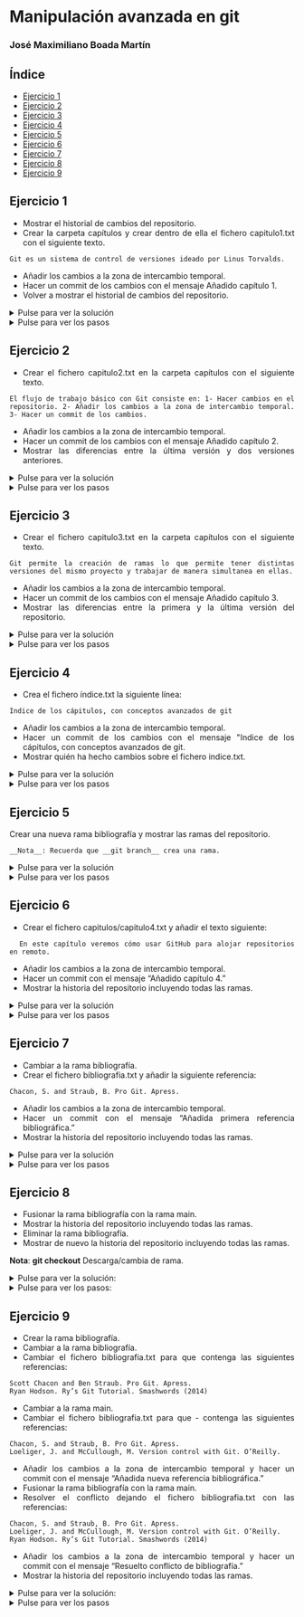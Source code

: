 <div align="justify">

# Manipulación avanzada en git

### José Maximiliano Boada Martín

## Índice

- [Ejercicio 1](#ejercicio1)
- [Ejercicio 2](#ejercicio2)
- [Ejercicio 3](#ejercicio3)
- [Ejercicio 4](#ejercicio4)
- [Ejercicio 5](#ejercicio5)
- [Ejercicio 6](#ejercicio6)
- [Ejercicio 7](#ejercicio7)
- [Ejercicio 8](#ejercicio8)
- [Ejercicio 9](#ejercicio9)


## Ejercicio 1 <a name="ejercicio1"></a>

- Mostrar el historial de cambios del repositorio.
- Crear la carpeta capítulos y crear dentro de ella el fichero capitulo1.txt con el siguiente texto.

```code
Git es un sistema de control de versiones ideado por Linus Torvalds.
```

- Añadir los cambios a la zona de intercambio temporal.
- Hacer un commit de los cambios con el mensaje Añadido capítulo 1.
- Volver a mostrar el historial de cambios del repositorio.

<details> <summary>Pulse para ver la solución</summary>

```code
  git log
  mkdir capitulos
  cat > capitulos/capitulo1.txt
  Git es un sistema de control de versiones ideado por Linus Torvalds.
```

__Nota__: __Ctrl+D__ nos permite salir del cat.

```code
  git add .
  git commit -m "Añadido capítulo 1."
  git log
```
__Nota__: __git add__ permite añadir elementos al especio de intercambio. __git log__ permite ver el historico de cambios.
</details>

<details> <summary>Pulse para ver los pasos</summary>

- __git log__
<details> <summary>Salida:</summary>

```code
  commit 1016a8a4e53ee1167750094aaac7d2018063a264 (HEAD -> main, origin/main, origin/HEAD)
  Author: Joatham Pérez Expósito <jpe.gsc@gmail.com>
  Date:   Wed Sep 27 15:50:15 2023 +0100

      se añade la segunda carpeta

  commit 3f26704336e8d586f91aca272c89218d96e61d98
  Author: Joatham Pérez Expósito <jpe.gsc@gmail.com>
  Date:   Wed Sep 27 15:21:53 2023 +0100

      mensaje

  commit 8a81c55462cc731099b5842f2cd38fbc47105d56
  Author: Joatham Pérez Expósito <jpe.gsc@gmail.com>
  Date:   Mon Oct 10 18:18:08 2022 +0100

      Se añade un título

  commit fbe91b280cfbc50352ee18627a4339d4aa7e91c4
  Author: Joatham Pérez Expósito <jpe.gsc@gmail.com>
  Date:   Mon Oct 10 18:14:01 2022 +0100

      closed #1

  commit 3ea9800cc58f6e37a0ff3e6878bf9cc99dd17ced (origin/1)
  Author: Joatham Pérez Expósito <jpe.gsc@gmail.com>
  Date:   Mon Oct 10 17:58:02 2022 +0100

      se crea la carpeta img #1

  commit 4dcb74b18a32f24061bc2e7c415f09f7aaff4971
  Author: Joatham Pérez Expósito <jpe.gsc@gmail.com>
  Date:   Mon Sep 27 11:57:59 2021 +0100

      Initial commit

```
</details>

- __mkdir capitulos__
- __cat > capitulos/capitulos.txt__
- Escribir: 

```code
"Git es un sistema de control de versiones ideado por Linus Torvalds."
```

- __Ctrl + D__
- __git add .__
- __git commit -m "Añadido capítulo 1."__

<details> <summary>Salida</summary>

```code
  [main 3297b1f] Añadido capítulo 1.
   1 file changed, 1 insertion(+)
   create mode 100644 capitulos/capitulo1.txt
```

</details>

- __git log__

<details> <summary>Salida:</summary>

```code
  commit 3297b1f6f1778c24e159aa99d18bee2e6108370a (HEAD -> main)
  Author: mackstm <thelewyntm@gmail.com>
  Date:   Fri Oct 6 19:16:17 2023 +0100

      Añadido capítulo 1.

  commit 1016a8a4e53ee1167750094aaac7d2018063a264 (origin/main, origin/HEAD)
  Author: Joatham Pérez Expósito <jpe.gsc@gmail.com>
  Date:   Wed Sep 27 15:50:15 2023 +0100

      se añade la segunda carpeta

  commit 3f26704336e8d586f91aca272c89218d96e61d98
  Author: Joatham Pérez Expósito <jpe.gsc@gmail.com>
  Date:   Wed Sep 27 15:21:53 2023 +0100

      mensaje

  commit 8a81c55462cc731099b5842f2cd38fbc47105d56
  Author: Joatham Pérez Expósito <jpe.gsc@gmail.com>
  Date:   Mon Oct 10 18:18:08 2022 +0100

      Se añade un título

  commit fbe91b280cfbc50352ee18627a4339d4aa7e91c4
  Author: Joatham Pérez Expósito <jpe.gsc@gmail.com>
  Date:   Mon Oct 10 18:14:01 2022 +0100

      closed #1

  commit 3ea9800cc58f6e37a0ff3e6878bf9cc99dd17ced (origin/1)
  Author: Joatham Pérez Expósito <jpe.gsc@gmail.com>
  Date:   Mon Oct 10 17:58:02 2022 +0100

      se crea la carpeta img #1

  commit 4dcb74b18a32f24061bc2e7c415f09f7aaff4971
  Author: Joatham Pérez Expósito <jpe.gsc@gmail.com>
  Date:   Mon Sep 27 11:57:59 2021 +0100

      Initial commit
```
</details>

</details>

## Ejercicio 2 <a name="ejercicio2"></a>


- Crear el fichero capitulo2.txt en la carpeta capítulos con el siguiente texto.
```code
El flujo de trabajo básico con Git consiste en: 1- Hacer cambios en el repositorio. 2- Añadir los cambios a la zona de intercambio temporal. 3- Hacer un commit de los cambios.
```

- Añadir los cambios a la zona de intercambio temporal.
- Hacer un commit de los cambios con el mensaje Añadido capítulo 2.
- Mostrar las diferencias entre la última versión y dos versiones anteriores.

<details><summary>Pulse para ver la solución</summary>

```code
  cat > capitulos/capitulo2.txt
  El flujo de trabajo básico con Git consiste en:
  1- Hacer cambios en el repositorio.
  2- Añadir los cambios a la zona de intercambio temporal.
  3- Hacer un commit de los cambios.
```
__Nota__: __Ctrl+D__, sale del cat.

```code
git add .
git commit -m "Añadido capítulo 2."
git diff HEAD~2..HEAD
```

</details>

<details> <summary>Pulse para ver los pasos</summary>

- __cat > capitulos/capitulo2.txt__
- Escribir: 
```code
"El flujo de trabajo básico con Git consiste en:
 1- Hacer cambios en el repositorio.
 2- Añadir los cambios a la zona de intercambio temporal.
 3- Hacer un commit de los cambios.
```


- __Ctrl + D__
- __git add .__
- __git commit -m "Añadido capitulo 2."__

<details> <summary>Salida:</summary>

```code
  [main f49d7ff] Añadido capítulo 2.
   1 file changed, 4 insertions(+)
   create mode 100644 capitulos/capitulo2.txt
```

</details>

- __git diff HEAD~2..HEAD__

<details> <summary>Salida:</summary>

```code
  diff --git a/capitulos/capitulo1.txt b/capitulos/capitulo1.txt
  new file mode 100644
  index 0000000..f4068a7
  --- /dev/null
  +++ b/capitulos/capitulo1.txt
  @@ -0,0 +1 @@
  +Git es un sistema de control de versiones ideado por Linus Torvalds.
  \ No newline at end of file
  diff --git a/capitulos/capitulo2.txt b/capitulos/capitulo2.txt
  new file mode 100644
  index 0000000..91b649b
  --- /dev/null
  +++ b/capitulos/capitulo2.txt
  @@ -0,0 +1,4 @@
  + El flujo de trabajo básico con Git consiste en:
  + 1- Hacer cambios en el repositorio.
  + 2- Añadir los cambios a la zona de intercambio temporal.
  + 3- Hacer un commit de los cambios.
  \ No newline at end of file
```

</details>

</details>

## Ejercicio 3 <a name="ejercicio3"></a>


- Crear el fichero capitulo3.txt en la carpeta capítulos con el siguiente texto.
```code
Git permite la creación de ramas lo que permite tener distintas versiones del mismo proyecto y trabajar de manera simultanea en ellas.
```
- Añadir los cambios a la zona de intercambio temporal.
- Hacer un commit de los cambios con el mensaje Añadido capítulo 3.
- Mostrar las diferencias entre la primera y la última versión del repositorio.

<details> <summary>Pulse para ver la solución</summary>

```code
  cat > capitulos/capitulo3.txt
  Git permite la creación de ramas lo que permite tener distintas versiones del mismo proyecto y trabajar de manera simultanea en ellas.
```

__Ctrl+D__

```code
  git add .
  git commit -m "Añadido capítulo 3."
  git log
  git diff <codigo hash de la primera version>..HEAD
```
</details>

<details> <summary>Pulse para ver los pasos</summary>

- __cat > capitulos/capitulo3.txt__
- Escribir:

```code

Git permite la creación de ramas lo que permite tener distintas versiones del mismo proyecto y trabajar de manera simultanea en ellas.

```

- __Ctrl + D__
- __git add .__
- __git commit -m "Añadido capitulo 3."__

<details> <summary>Salida:</summary>

```code

  [main cc8b06d] Añadido capítulo 3.
   1 file changed, 1 insertion(+)
   create mode 100644 capitulos/capitulo3.txt

```

</details>

- __git log__

<details> <summary>Salida:</summary>

```code

  commit cc8b06d452c3645826301a035d16a245fde984ff (HEAD -> main)
Author: mackstm <alu0101233369@ull.edu.es>
Date:   Fri Oct 6 21:42:20 2023 +0100

    Añadido capítulo 3.

commit 0ddbfbe6e931f3d06940dec6d2608b3db5f42bfd
Author: mackstm <alu0101233369@ull.edu.es>
Date:   Fri Oct 6 21:40:55 2023 +0100

    Añadido capítulo 2.

commit c3a290221cf0d0f099af1522acfaecca8c9c48b2
Author: mackstm <alu0101233369@ull.edu.es>
Date:   Fri Oct 6 21:39:51 2023 +0100

    Añadido capitulo 1.

commit 1016a8a4e53ee1167750094aaac7d2018063a264 (origin/main, origin/HEAD)
Author: Joatham Pérez Expósito <jpe.gsc@gmail.com>
Date:   Wed Sep 27 15:50:15 2023 +0100

    se añade la segunda carpeta

commit 3f26704336e8d586f91aca272c89218d96e61d98
Author: Joatham Pérez Expósito <jpe.gsc@gmail.com>
Date:   Wed Sep 27 15:21:53 2023 +0100

    mensaje

commit 8a81c55462cc731099b5842f2cd38fbc47105d56
Author: Joatham Pérez Expósito <jpe.gsc@gmail.com>
Date:   Mon Oct 10 18:18:08 2022 +0100

    Se añade un título

commit fbe91b280cfbc50352ee18627a4339d4aa7e91c4
Author: Joatham Pérez Expósito <jpe.gsc@gmail.com>
Date:   Mon Oct 10 18:14:01 2022 +0100

    closed #1


```

</details>

- __git diff fbe91b280cfbc50352ee18627a4339d4aa7e91c4..HEAD__

<details> <summary>Salida:</summary>

```code

diff --git a/capitulos/capitulo1.txt b/capitulos/capitulo1.txt
new file mode 100644
index 0000000..f4068a7
--- /dev/null
+++ b/capitulos/capitulo1.txt
@@ -0,0 +1 @@
+Git es un sistema de control de versiones ideado por Linus Torvalds.
\ No newline at end of file
diff --git a/capitulos/capitulo2.txt b/capitulos/capitulo2.txt
new file mode 100644
index 0000000..e2034e0
--- /dev/null
+++ b/capitulos/capitulo2.txt
@@ -0,0 +1,4 @@
+El flujo de trabajo básico con Git consiste en:
+ 1- Hacer cambios en el repositorio.
+ 2- Añadir los cambios a la zona de intercambio temporal.
+ 3- Hacer un commit de los cambios.
\ No newline at end of file
diff --git a/capitulos/capitulo3.txt b/capitulos/capitulo3.txt
new file mode 100644
index 0000000..534b9a9
--- /dev/null
+++ b/capitulos/capitulo3.txt
@@ -0,0 +1 @@
+Git permite la creación de ramas lo que permite tener distintas versiones del mismo proyecto y trabajar de manera simultanea en ellas.
\ No newline at end of file
diff --git a/img/README.md b/img/README.md
index fc8655d..bfcf422 100644
--- a/img/README.md
+++ b/img/README.md
@@ -1 +1 @@
-# Título
\ No newline at end of file
+# Título 2
diff --git a/prueba2/file2.clean b/prueba2/file2.clean
new file mode 100644
index 0000000..e69de29
diff --git a/test/file.clean b/test/file.clean
new file mode 100644
index 0000000..e69de29

```

</details>

</details>

## Ejercicio 4 <a name="ejercicio4"></a>

- Crea el fichero índice.txt la siguiente línea:

```code
Indice de los cápitulos, con conceptos avanzados de git
```

- Añadir los cambios a la zona de intercambio temporal.
- Hacer un commit de los cambios con el mensaje "Indice de los cápitulos, con conceptos avanzados de git.
- Mostrar quién ha hecho cambios sobre el fichero indice.txt.

<details> <summary>Pulse para ver la solución</summary>

```code

 cat > indice.txt
 git add .
 git commit -m "Se crea el indice."
 echo "Indice de los cápitulos, con conceptos avanzados de git" >> indice.txt
 git add .
 git commit -m "Añadido el índice ."
 git annotate indice.txt

```

</details>

<details> <summary>Pulse para ver los pasos</summary>

- __cat indice.txt__
- __git add .__
- __git commit -m "Se crea el índice."__


<details> <summary>Salida:</summary>

```code

[main 2facaa7] Se crea el índice.
 1 file changed, 0 insertions(+), 0 deletions(-)
 create mode 100644 indice.txt

```

</details>

- __echo "Indice de los cápitulos, con conceptos avanzados de git" >> indice.txt__
- __git add .__
- __git commit -m "Añadido el índice."__

<details> <summary>Salida:</summary>

```code

[main 0b325e1] Añadido el índice.
 1 file changed, 1 insertion(+)

```

</details>

- __git annotate indice.txt__

<details> <summary>Salida:</summary>

```code

0b325e17        (   mackstm     2023-10-06 22:00:37 +0100       1)Indice de los cápitulos, con conceptos avanzados de git


```

</details>

</details>

## Ejercicio 5 <a name="ejercicio5"></a>

Crear una nueva rama bibliografía y mostrar las ramas del repositorio.

    __Nota__: Recuerda que __git branch__ crea una rama.

<details> <summary>Pulse para ver la solución</summary>

```
  git branch bibliografia
  git branch -av
```

</details>

<details> <summary>Pulse para ver los pasos</summary>

- __git branch bibliografia__
- __git branch -av__

<details> <summary>Salida:</summary>

```

  bibliografia        0b325e1 Añadido el índice.
* main                0b325e1 [ahead 5] Añadido el índice.
  remotes/origin/1    3ea9800 se crea la carpeta img #1
  remotes/origin/HEAD -> origin/main
  remotes/origin/main 1016a8a se añade la segunda carpeta

```

</details>

</details>

## Ejercicio 6 <a name="ejercicio6"></a>


- Crear el fichero capitulos/capitulo4.txt y añadir el texto siguiente:

```code
  En este capítulo veremos cómo usar GitHub para alojar repositorios en remoto.
```

- Añadir los cambios a la zona de intercambio temporal.
- Hacer un commit con el mensaje “Añadido capítulo 4.”
- Mostrar la historia del repositorio incluyendo todas las ramas.

<details> <summary>Pulse para ver la solución</summary>

```code

cat > capitulos/capitulo4.txt
En este capítulo veremos cómo usar GitHub para alojar repositorios en remoto.

```

__CTRL+D__

```code

git add .
git commit -m "Añadido capítulo 4."
git log --graph --all --oneline

```

</details>

<details> <summary>Pulse para ver los pasos</summary>

- __cat > capitulos/capitulo4.txt__

<details> <summary>Escribir:</summary>

```code

En este capítulo veremos cómo usar GitHub para alojar repositorios en remoto.

```

</details>

- __CTRL + D__
- __git add .__
- __git commit -m "Añadido capítulo 4."__

<details> <summary>Salida:</summary>

```code

[main 1714600] Añadido capítulo 4.
 1 file changed, 1 insertion(+)
 create mode 100644 capitulos/capitulo4.txt


```

</details>

- __git git log --graph --all --oneline__

<details> <summary>Salida:</summary>

```code

* 1714600 (HEAD -> main) Añadido capítulo 4.
* 0b325e1 (bibliografia) Añadido el índice.
* 2facaa7 Se crea el índice.
* cc8b06d Añadido capítulo 3.
* 0ddbfbe Añadido capítulo 2.
* c3a2902 Añadido capitulo 1.
* 1016a8a (origin/main, origin/HEAD) se añade la segunda carpeta
* 3f26704 mensaje
* 8a81c55 Se añade un título
* fbe91b2 closed #1
* 3ea9800 (origin/1) se crea la carpeta img #1
* 4dcb74b Initial commit

```

</details>

</details>

## Ejercicio 7 <a name="ejercicio7"></a>


- Cambiar a la rama bibliografía.
- Crear el fichero bibliografia.txt y añadir la siguiente referencia:

```
Chacon, S. and Straub, B. Pro Git. Apress.
```

- Añadir los cambios a la zona de intercambio temporal.
- Hacer un commit con el mensaje “Añadida primera referencia bibliográfica.”
- Mostrar la historia del repositorio incluyendo todas las ramas.

<details> <summary>Pulse para ver la solución</summary>

```code
git checkout bibliografia
 cat > bibliografia.txt
 - Chacon, S. and Straub, B. Pro Git. Apress.
```

__CTRL + D__

```code
git add .
git commit -m "Añadida primera referencia bibliográfica."
git log --graph --all --oneline
```

</details>

<details> <summary>Pulse para ver los pasos</summary>

- __git checkout bibliografia__
- __cat > bibliografia.txt__

<details> <summary>Escribir:</summary>

```code
- Chacon, S. and Straub, B. Pro Git. Apress.
```

</details>

- __CTRL + D__
- __git add .__
- __git commit -m "Añadida primera referencia bibliográfica."__

<details> <summary>Salida:</summary>

```code
[bibliografia c7d0853] Añadida primera referencia bibliográfica.
 1 file changed, 1 insertion(+)
 create mode 100644 bibliografia.txt
```

</details>

- __git log --graph --all --outline__

<details> <summary>Salida:</summary>

```code
* c7d0853 (HEAD -> bibliografia) Añadida primera referencia bibliográfica.
| * 1714600 (main) Añadido capítulo 4.
|/  
* 0b325e1 Añadido el índice.
* 2facaa7 Se crea el índice.
* cc8b06d Añadido capítulo 3.
* 0ddbfbe Añadido capítulo 2.
* c3a2902 Añadido capitulo 1.
* 1016a8a (origin/main, origin/HEAD) se añade la segunda carpeta
* 3f26704 mensaje
* 8a81c55 Se añade un título
* fbe91b2 closed #1
* 3ea9800 (origin/1) se crea la carpeta img #1
* 4dcb74b Initial commit
```

</details>

</details>

## Ejercicio 8 <a name="ejercicio8"></a>

- Fusionar la rama bibliografía con la rama main.
- Mostrar la historia del repositorio incluyendo todas las ramas.
- Eliminar la rama bibliografía.
- Mostrar de nuevo la historia del repositorio incluyendo todas las ramas.

__Nota__: __git checkout__ Descarga/cambia de rama.

<details> <summary>Pulse para ver la solución:</summary>

 ```console
  git checkout main
  git merge bibliografia
  git log --graph --all --oneline
  git branch -d bibliografia
  git log --graph --all --oneline
 ```

</details>

<details> <summary>Pulse para ver los pasos:</summary>

- __git checkout main__
- __git merge bibliografia__

<details> <summary>Salida:</summary>

 ```code
Merge made by the 'recursive' strategy.
 bibliografia.txt | 1 +
 1 file changed, 1 insertion(+)
 create mode 100644 bibliografia.txt
 ```

</details>

- __git log --graph --all --oneline__

<details> <summary>Salida:</summary>

 ```code
*   3f65d9b (HEAD -> main) Merge branch 'bibliografia' into main
|\  
| * c7d0853 (bibliografia) Añadida primera referencia bibliográfica.
* | 1714600 Añadido capítulo 4.
|/  
* 0b325e1 Añadido el índice.
* 2facaa7 Se crea el índice.
* cc8b06d Añadido capítulo 3.
* 0ddbfbe Añadido capítulo 2.
* c3a2902 Añadido capitulo 1.
* 1016a8a (origin/main, origin/HEAD) se añade la segunda carpeta
* 3f26704 mensaje
* 8a81c55 Se añade un título
* fbe91b2 closed #1
* 3ea9800 (origin/1) se crea la carpeta img #1
* 4dcb74b Initial commit

 ```

</details>

- __git branch -d bibliografia__
- __git log --graph --all --oneline__

<details> <summary>Salida:</summary>

 ```code
*   3f65d9b (HEAD -> main) Merge branch 'bibliografia' into main
|\  
| * c7d0853 Añadida primera referencia bibliográfica.
* | 1714600 Añadido capítulo 4.
|/  
* 0b325e1 Añadido el índice.
* 2facaa7 Se crea el índice.
* cc8b06d Añadido capítulo 3.
* 0ddbfbe Añadido capítulo 2.
* c3a2902 Añadido capitulo 1.
* 1016a8a (origin/main, origin/HEAD) se añade la segunda carpeta
* 3f26704 mensaje
* 8a81c55 Se añade un título
* fbe91b2 closed #1
* 3ea9800 (origin/1) se crea la carpeta img #1
* 4dcb74b Initial commit
 ```

</details>

</details>

## Ejercicio 9 <a name="ejercicio9"></a>

- Crear la rama bibliografía.
- Cambiar a la rama bibliografía.
- Cambiar el fichero bibliografia.txt para que contenga las siguientes referencias:

```code
Scott Chacon and Ben Straub. Pro Git. Apress.
Ryan Hodson. Ry’s Git Tutorial. Smashwords (2014)
```

- Cambiar a la rama main.
- Cambiar el fichero bibliografia.txt para que  - contenga las siguientes referencias:

```code
Chacon, S. and Straub, B. Pro Git. Apress.
Loeliger, J. and McCullough, M. Version control with Git. O’Reilly.
```

- Añadir los cambios a la zona de intercambio temporal y hacer un commit con el mensaje “Añadida nueva referencia bibliográfica.”
- Fusionar la rama bibliografía con la rama main.
- Resolver el conflicto dejando el fichero bibliografia.txt con las referencias:

```code
Chacon, S. and Straub, B. Pro Git. Apress.
Loeliger, J. and McCullough, M. Version control with Git. O’Reilly.
Ryan Hodson. Ry’s Git Tutorial. Smashwords (2014)
```
- Añadir los cambios a la zona de intercambio temporal y hacer un commit con el mensaje “Resuelto conflicto de bibliografía.”
- Mostrar la historia del repositorio incluyendo todas las ramas.

<details> <summary>Pulse para ver la solución:</summary>

 ```console
 git branch bibliografia
 git checkout bibliografia
 cat > bibliografia.txt
 - Scott Chacon and Ben Straub. Pro Git. Apress.
 - Ryan Hodson. Ry's Git Tutorial. Smashwords (2014)
 ```
 
__Ctrl+D__
 
 ```code
 git commit -a -m "Añadida nueva referencia bibliográfica."
 git checkout main
 cat > bibliografia.txt
 - Chacon, S. and Straub, B. Pro Git. Apress.
 - Loeliger, J. and McCullough, M. Version control with Git. O'Reilly.
 ```
 
__Ctrl+D__

 ```code
 git commit -a -m "Añadida nueva referencia bibliográfica."
 git merge bibliografia
 vi bibliografía.txt
 # Hacer los cambios indicados en el fichero
 git commit -a -m "Solucionado conflicto bibliografía."
 git log --graph --all --oneline
 ```

 </details>

<details> <summary>Pulse para ver los pasos</summary>

- __git branch bibliografia__
- __git checkout bibliografia__
- __cat > bibliografia.txt__

<details> <summary>Escribir:</summary>

```code
- Scott Chacon and Ben Straub. Pro Git. Apress.
- Ryan Hodson. Ry's Git Tutorial. Smashwords (2014)
```

</details>

- __CTRL + D__
- __git commit -a -m "Añadida nueva referencia bibliográfica.__

<details> <summary>Salida:</summary>

```code
[bibliografia 64b383f] Añadida nueva referencia bibliográfica.
 1 file changed, 2 insertions(+), 1 deletion(-)
```

</details>

- __git checkout main__
- __cat > bibliografia.txt__

<details> <summary>Escribir:</summary>

```code
- Chacon, S. and Straub, B. Pro Git. Apress.
- Loeliger, J. and McCullough, M. Version control with Git. O'Reilly.
```

</details>

- __git commit -a -m "Añadida nueva referencia bibliográfica."

<details> <summary>Salida:</summary>

```code
[main b1a1a1e] Añadida nueva referencia bibliográfica.
 1 file changed, 2 insertions(+), 1 deletion(-)
```

</details>

- __git merge bibliografia__

<details> <summary>Salida:</summary>

```code
Auto-merging bibliografia.txt
CONFLICT (content): Merge conflict in bibliografia.txt
Automatic merge failed; fix conflicts and then commit the result.
```

</details>

- __vi bibliografía.txt__

<details> <summary>Modificar:</summary>

```code
Chacon, S. and Straub, B. Pro Git. Apress.
Loeliger, J. and McCullough, M. Version control with Git. O’Reilly.
Ryan Hodson. Ry’s Git Tutorial. Smashwords (2014)
```

</details>

- __git commit -a -m "Solucionado conflicto bibliografía"__

<details> <summary>Salida:</summary>

```code
[main b3dafdf] Solucionado conflicto bibliografía.
```

</details>

- __git log --graph --all --oneline__

<details> <summary>Salida:</summary>

```code
*   b3dafdf (HEAD -> main) Solucionado conflicto bibliografía.
|\  
| * 64b383f (bibliografia) Añadida nueva referencia bibliográfica.
* | b1a1a1e Añadida nueva referencia bibliográfica.
|/  
*   3f65d9b Merge branch 'bibliografia' into main
|\  
| * c7d0853 Añadida primera referencia bibliográfica.
* | 1714600 Añadido capítulo 4.
|/  
* 0b325e1 Añadido el índice.
* 2facaa7 Se crea el índice.
* cc8b06d Añadido capítulo 3.
* 0ddbfbe Añadido capítulo 2.
* c3a2902 Añadido capitulo 1.
* 1016a8a (origin/main, origin/HEAD) se añade la segunda carpeta
* 3f26704 mensaje
* 8a81c55 Se añade un título
* fbe91b2 closed #1
* 3ea9800 (origin/1) se crea la carpeta img #1
* 4dcb74b Initial commit
```

</details>

</details>

</div>